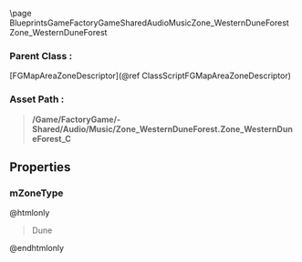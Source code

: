 \page BlueprintsGameFactoryGameSharedAudioMusicZone_WesternDuneForest Zone_WesternDuneForest
### Parent Class :
[FGMapAreaZoneDescriptor](@ref ClassScriptFGMapAreaZoneDescriptor)
### Asset Path :
<b><blockquote>/Game/FactoryGame/-Shared/Audio/Music/Zone_WesternDuneForest.Zone_WesternDuneForest_C</blockquote></b>
## Properties

### mZoneType
@htmlonly
<blockquote>Dune</blockquote>
@endhtmlonly

